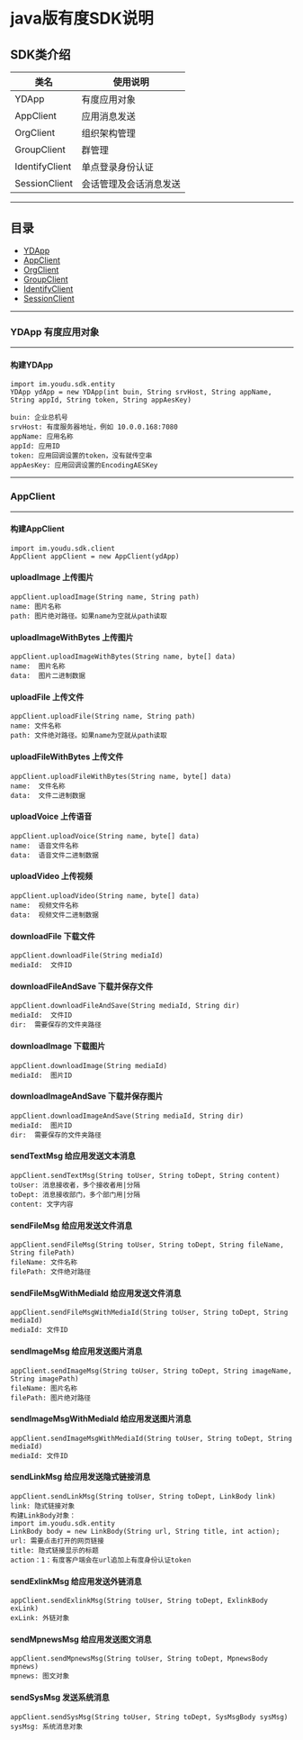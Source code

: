 java版有度SDK说明
====================
SDK类介绍
--------------------
|类名|使用说明|
| -------------  |-------------
| YDApp          | 有度应用对象      
| AppClient      | 应用消息发送      
| OrgClient      | 组织架构管理       
| GroupClient    | 群管理            
| IdentifyClient | 单点登录身份认证      
| SessionClient  | 会话管理及会话消息发送 

***
## 目录
* [YDApp](#YDApp)
* [AppClient](#AppClient)
* [OrgClient](#OrgClient)
* [GroupClient](#GroupClient)
* [IdentifyClient](#IdentifyClient)
* [SessionClient](#SessionClient)
***

### YDApp 有度应用对象
--------------------
#### 构建YDApp
    import im.youdu.sdk.entity
    YDApp ydApp = new YDApp(int buin, String srvHost, String appName, String appId, String token, String appAesKey)
    
    buin: 企业总机号
    srvHost: 有度服务器地址，例如 10.0.0.168:7080
    appName: 应用名称
    appId: 应用ID
    token: 应用回调设置的token，没有就传空串
    appAesKey: 应用回调设置的EncodingAESKey
***



### AppClient
--------------------
#### 构建AppClient
    import im.youdu.sdk.client
    AppClient appClient = new AppClient(ydApp)
#### uploadImage  上传图片
    appClient.uploadImage(String name, String path)
    name: 图片名称
    path: 图片绝对路径。如果name为空就从path读取
#### uploadImageWithBytes  上传图片
    appClient.uploadImageWithBytes(String name, byte[] data)
    name:  图片名称
    data:  图片二进制数据

#### uploadFile  上传文件
    appClient.uploadFile(String name, String path)
    name: 文件名称
    path: 文件绝对路径。如果name为空就从path读取

#### uploadFileWithBytes  上传文件
    appClient.uploadFileWithBytes(String name, byte[] data)
    name:  文件名称
    data:  文件二进制数据

#### uploadVoice  上传语音
    appClient.uploadVoice(String name, byte[] data)
    name:  语音文件名称
    data:  语音文件二进制数据

#### uploadVideo  上传视频
    appClient.uploadVideo(String name, byte[] data)
    name:  视频文件名称
    data:  视频文件二进制数据
    
#### downloadFile  下载文件
    appClient.downloadFile(String mediaId)
    mediaId:  文件ID

#### downloadFileAndSave  下载并保存文件
    appClient.downloadFileAndSave(String mediaId, String dir)
    mediaId:  文件ID
    dir:  需要保存的文件夹路径

#### downloadImage  下载图片
    appClient.downloadImage(String mediaId)
    mediaId:  图片ID

#### downloadImageAndSave  下载并保存图片
    appClient.downloadImageAndSave(String mediaId, String dir)
    mediaId:  图片ID
    dir:  需要保存的文件夹路径

#### sendTextMsg  给应用发送文本消息
    appClient.sendTextMsg(String toUser, String toDept, String content)
    toUser: 消息接收者，多个接收者用|分隔
    toDept: 消息接收部门，多个部门用|分隔
    content: 文字内容

#### sendFileMsg  给应用发送文件消息
    appClient.sendFileMsg(String toUser, String toDept, String fileName, String filePath)
    fileName: 文件名称
    filePath: 文件绝对路径

#### sendFileMsgWithMediaId  给应用发送文件消息
    appClient.sendFileMsgWithMediaId(String toUser, String toDept, String mediaId)
    mediaId: 文件ID

#### sendImageMsg  给应用发送图片消息
    appClient.sendImageMsg(String toUser, String toDept, String imageName, String imagePath)
    fileName: 图片名称
    filePath: 图片绝对路径

#### sendImageMsgWithMediaId  给应用发送图片消息
    appClient.sendImageMsgWithMediaId(String toUser, String toDept, String mediaId)
    mediaId: 文件ID

#### sendLinkMsg  给应用发送隐式链接消息
    appClient.sendLinkMsg(String toUser, String toDept, LinkBody link)
    link: 隐式链接对象
    构建LinkBody对象：
    import im.youdu.sdk.entity
    LinkBody body = new LinkBody(String url, String title, int action);
    url: 需要点击打开的网页链接
    title: 隐式链接显示的标题
    action：1：有度客户端会在url追加上有度身份认证token

#### sendExlinkMsg  给应用发送外链消息
    appClient.sendExlinkMsg(String toUser, String toDept, ExlinkBody exLink)
    exLink: 外链对象

#### sendMpnewsMsg  给应用发送图文消息
    appClient.sendMpnewsMsg(String toUser, String toDept, MpnewsBody mpnews)
    mpnews: 图文对象

#### sendSysMsg  发送系统消息
    appClient.sendSysMsg(String toUser, String toDept, SysMsgBody sysMsg)
    sysMsg: 系统消息对象
